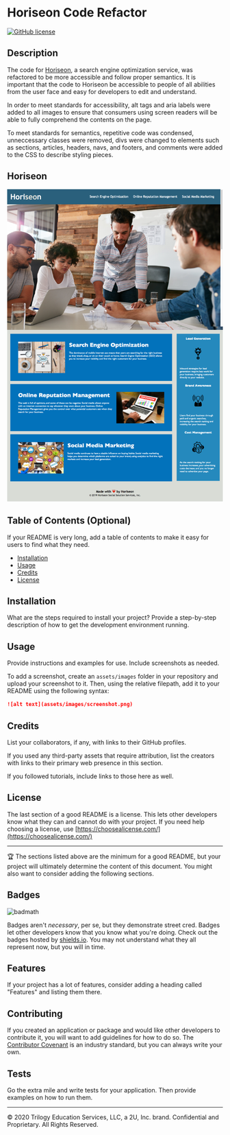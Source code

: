 # Horiseon Code Refactor
[![GitHub license](https://img.shields.io/github/license/jeanarose/horiseon-code-refactor)](https://github.com/jeanarose/horiseon-code-refactor)

## Description 

The code for [Horiseon](https://jeanarose.github.io/horiseon-code-refactor/), a search engine optimization service, was refactored to be more accessible and follow proper semantics. It is important that the code to Horiseon be accessible to people of all abilities from the user face and easy for developers to edit and understand.

In order to meet standards for accessibility, alt tags and aria labels were added to all images to ensure that consumers using screen readers will be able to fully comprehend the contents on the page. 

To meet standards for semantics, repetitive code was condensed, unneccessary classes were removed, divs were changed to elements such as sections, articles, headers, navs, and footers, and comments were added to the CSS to describe styling pieces.

## Horiseon

![Screenshot of Horiseon webpage.](assets/images/screenshot.png)



## Table of Contents (Optional)

If your README is very long, add a table of contents to make it easy for users to find what they need.

* [Installation](#installation)
* [Usage](#usage)
* [Credits](#credits)
* [License](#license)


## Installation

What are the steps required to install your project? Provide a step-by-step description of how to get the development environment running.


## Usage 

Provide instructions and examples for use. Include screenshots as needed. 

To add a screenshot, create an `assets/images` folder in your repository and upload your screenshot to it. Then, using the relative filepath, add it to your README using the following syntax:

```md
![alt text](assets/images/screenshot.png)
```


## Credits

List your collaborators, if any, with links to their GitHub profiles.

If you used any third-party assets that require attribution, list the creators with links to their primary web presence in this section.

If you followed tutorials, include links to those here as well.


## License

The last section of a good README is a license. This lets other developers know what they can and cannot do with your project. If you need help choosing a license, use [https://choosealicense.com/](https://choosealicense.com/)


---

🏆 The sections listed above are the minimum for a good README, but your project will ultimately determine the content of this document. You might also want to consider adding the following sections.

## Badges

![badmath](https://img.shields.io/github/languages/top/nielsenjared/badmath)

Badges aren't _necessary_, per se, but they demonstrate street cred. Badges let other developers know that you know what you're doing. Check out the badges hosted by [shields.io](https://shields.io/). You may not understand what they all represent now, but you will in time.

## Features

If your project has a lot of features, consider adding a heading called "Features" and listing them there.

## Contributing

If you created an application or package and would like other developers to contribute it, you will want to add guidelines for how to do so. The [Contributor Covenant](https://www.contributor-covenant.org/) is an industry standard, but you can always write your own.

## Tests

Go the extra mile and write tests for your application. Then provide examples on how to run them.

---

© 2020 Trilogy Education Services, LLC, a 2U, Inc. brand. Confidential and Proprietary. All Rights Reserved.